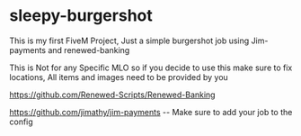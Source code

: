 # sleepy-burgershot
This is my first FiveM Project, Just a simple burgershot job using Jim-payments and renewed-banking

This is Not for any Specific MLO so if you decide to use this make sure to fix locations, All items and images need to be provided by you


https://github.com/Renewed-Scripts/Renewed-Banking

https://github.com/jimathy/jim-payments -- Make sure to add your job to the config
